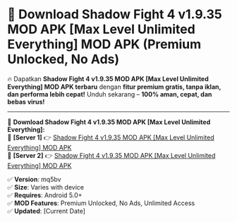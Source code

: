 # 🚀 Download Shadow Fight 4 v1.9.35 MOD APK [Max Level Unlimited Everything] MOD APK (Premium Unlocked, No Ads)  

🔥 Dapatkan **Shadow Fight 4 v1.9.35 MOD APK [Max Level Unlimited Everything] MOD APK terbaru** dengan **fitur premium gratis, tanpa iklan, dan performa lebih cepat!** Unduh sekarang – **100% aman, cepat, dan bebas virus!**  

---


🔽 **Download Shadow Fight 4 v1.9.35 MOD APK [Max Level Unlimited Everything]:**  
🔹 **[Server 1]** 👉 [Shadow Fight 4 v1.9.35 MOD APK [Max Level Unlimited Everything] MOD APK](https://apkcomod.com?title=Shadow_Fight_4_v1.9.35_MOD_APK_[Max_Level_Unlimited_Everything])  
🔹 **[Server 2]** 👉 [Shadow Fight 4 v1.9.35 MOD APK [Max Level Unlimited Everything] MOD APK](https://apkcomod.com?title=Shadow_Fight_4_v1.9.35_MOD_APK_[Max_Level_Unlimited_Everything])  


✅ **Version**: mq5bv  
✅ **Size**: Varies with device  
✅ **Requires**: Android 5.0+  
✅ **MOD Features**: Premium Unlocked, No Ads, Unlimited Access  
✅ **Updated**: [Current Date]  